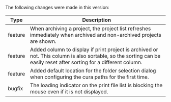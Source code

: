 The following changes were made in this version:

| Type | Description |
| ---- | ----------- |
| feature | When archiving a project, the project list refreshes immediately when archived and non-archived projects are shown. |
| feature | Added column to display if print project is archived or not. This column is also sortable, so the sorting can be easily reset after sorting for a different column. |
| feature | Added default location for the folder selection dialog when configuring the cura paths for the first time. |
| bugfix | The loading indicator on the print file list is blocking the mouse even if it is not displayed. |


[comment]: # (Use one of the following types: bugfix, feature)